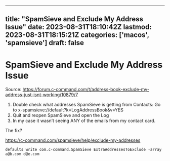 
---
title: "SpamSieve and Exclude My Address Issue"
date: 2023-08-31T18:10:42Z
lastmod: 2023-08-31T18:15:21Z
categories: ['macos', 'spamsieve']
draft: false
---


# SpamSieve and Exclude My Address Issue
Source: https://forum.c-command.com/t/address-book-exclude-my-address-just-isnt-working/10879/7

1. Double check what addresses SpamSieve is getting from Contacts: Go to x-spamsieve://default?k=LogAddressBook&v=YES
2. Quit and reopen SpamSieve and open the Log
3. In my case it wasn’t seeing ANY of the emails from my contact card.

The fix?

https://c-command.com/spamsieve/help/exclude-my-addresses

```
defaults write com.c-command.SpamSieve ExtraAddressesToExclude -array a@b.com d@e.com
```

<!-- #public #macos #spamsieve -->

<!-- {BearID:3680B02D-FF49-4B50-B9FB-44167C1DEE4B} -->
